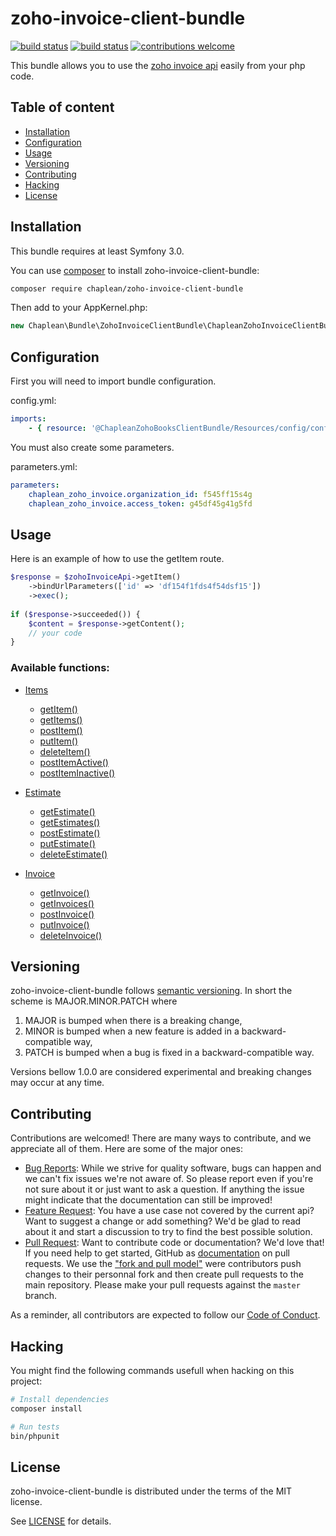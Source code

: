 # zoho-invoice-client-bundle

[![build status](https://git.chaplean.coop/open-source/bundle/zoho-invoice-client-bundle/badges/master/build.svg)](https://git.chaplean.coop/open-source/bundle/zoho-invoice-client-bundle/commits/master)
[![build status](https://git.chaplean.coop/open-source/bundle/zoho-invoice-client-bundle/badges/master/coverage.svg)](https://git.chaplean.coop/open-source/bundle/zoho-invoice-client-bundle/commits/master)
[![contributions welcome](https://img.shields.io/badge/contributions-welcome-brightgreen.svg?style=flat)](https://github.com/chaplean/zoho-invoice-client-bundle/issues)

This bundle allows you to use the [zoho invoice api](https://www.zoho.com/invoice/api/v3/) easily from your php code.

## Table of content

* [Installation](#Installation)
* [Configuration](#Configuration)
* [Usage](#Usage)
* [Versioning](#Versioning)
* [Contributing](#Contributing)
* [Hacking](#Hacking)
* [License](#License)

## Installation

This bundle requires at least Symfony 3.0.

You can use [composer](https://getcomposer.org) to install zoho-invoice-client-bundle:
```bash
composer require chaplean/zoho-invoice-client-bundle
```

Then add to your AppKernel.php:

```php
new Chaplean\Bundle\ZohoInvoiceClientBundle\ChapleanZohoInvoiceClientBundle(),
```

## Configuration

First you will need to import bundle configuration.

config.yml:
```yaml
imports:
    - { resource: '@ChapleanZohoBooksClientBundle/Resources/config/config.yml' }
```

You must also create some parameters.

parameters.yml:
```yaml
parameters:
    chaplean_zoho_invoice.organization_id: f545ff15s4g
    chaplean_zoho_invoice.access_token: g45df45g41g5fd
```

## Usage

Here is an example of how to use the getItem route.

```php
$response = $zohoInvoiceApi->getItem()
    ->bindUrlParameters(['id' => 'df154f1fds4f54dsf15'])
    ->exec();
    
if ($response->succeeded()) {
    $content = $response->getContent();
    // your code
}
```

### Available functions:

* [Items](https://www.zoho.com/invoice/api/v3/#Items)
    * [getItem()](https://www.zoho.com/invoice/api/v3/#Items_Retrieve_an_item)
    * [getItems()](https://www.zoho.com/invoice/api/v3/#Items_List_items)
    * [postItem()](https://www.zoho.com/invoice/api/v3/#Items_Create_an_Item)
    * [putItem()](https://www.zoho.com/invoice/api/v3/#Items_Update_an_item)
    * [deleteItem()](https://www.zoho.com/invoice/api/v3/#Items_Delete_an_item)
    * [postItemActive()](https://www.zoho.com/invoice/api/v3/#Items_Mark_as_active)
    * [postItemInactive()](https://www.zoho.com/invoice/api/v3/#Items_Mark_as_inactive)

* [Estimate](https://www.zoho.com/invoice/api/v3/#Estimates)
    * [getEstimate()](https://www.zoho.com/invoice/api/v3/#Estimates_Get_an_estimate)
    * [getEstimates()](https://www.zoho.com/invoice/api/v3/#Estimates_List_estimates)
    * [postEstimate()](https://www.zoho.com/invoice/api/v3/#Estimates_Create_an_Estimate)
    * [putEstimate()](https://www.zoho.com/invoice/api/v3/#Estimates_Update_an_Estimate)
    * [deleteEstimate()](https://www.zoho.com/invoice/api/v3/#Estimates_Delete_an_Estimate)

* [Invoice](https://www.zoho.com/invoice/api/v3/#Invoices)
    * [getInvoice()](https://www.zoho.com/invoice/api/v3/#Invoices_Get_an_invoice)
    * [getInvoices()](https://www.zoho.com/invoice/api/v3/#Invoices_List_invoices)
    * [postInvoice()](https://www.zoho.com/invoice/api/v3/#Invoices_Create_an_invoice)
    * [putInvoice()](https://www.zoho.com/invoice/api/v3/#Invoices_Update_an_invoice)
    * [deleteInvoice()](https://www.zoho.com/invoice/api/v3/#Invoices_Delete_an_invoice)

## Versioning

zoho-invoice-client-bundle follows [semantic versioning](https://semver.org/). In short the scheme is MAJOR.MINOR.PATCH where
1. MAJOR is bumped when there is a breaking change,
2. MINOR is bumped when a new feature is added in a backward-compatible way,
3. PATCH is bumped when a bug is fixed in a backward-compatible way.

Versions bellow 1.0.0 are considered experimental and breaking changes may occur at any time.

## Contributing

Contributions are welcomed! There are many ways to contribute, and we appreciate all of them. Here are some of the major ones:

* [Bug Reports](https://github.com/chaplean/zoho-invoice-client-bundle/issues): While we strive for quality software, bugs can happen and we can't fix issues we're not aware of. So please report even if you're not sure about it or just want to ask a question. If anything the issue might indicate that the documentation can still be improved!
* [Feature Request](https://github.com/chaplean/zoho-invoice-client-bundle/issues): You have a use case not covered by the current api? Want to suggest a change or add something? We'd be glad to read about it and start a discussion to try to find the best possible solution.
* [Pull Request](https://github.com/chaplean/zoho-invoice-client-bundle/pulls): Want to contribute code or documentation? We'd love that! If you need help to get started, GitHub as [documentation](https://help.github.com/articles/about-pull-requests/) on pull requests. We use the ["fork and pull model"](https://help.github.com/articles/about-collaborative-development-models/) were contributors push changes to their personnal fork and then create pull requests to the main repository. Please make your pull requests against the `master` branch.

As a reminder, all contributors are expected to follow our [Code of Conduct](CODE_OF_CONDUCT.md).

## Hacking

You might find the following commands usefull when hacking on this project:

```bash
# Install dependencies
composer install

# Run tests
bin/phpunit
```

## License

zoho-invoice-client-bundle is distributed under the terms of the MIT license.

See [LICENSE](LICENSE.md) for details.
